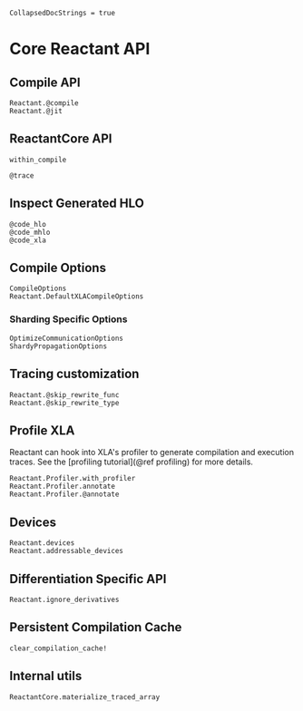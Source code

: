 ```@meta
CollapsedDocStrings = true
```

# Core Reactant API

## Compile API

```@docs
Reactant.@compile
Reactant.@jit
```

## ReactantCore API

```@docs
within_compile
```

```@docs
@trace
```

## Inspect Generated HLO

```@docs
@code_hlo
@code_mhlo
@code_xla
```

## Compile Options

```@docs
CompileOptions
Reactant.DefaultXLACompileOptions
```

### Sharding Specific Options

```@docs
OptimizeCommunicationOptions
ShardyPropagationOptions
```

## Tracing customization

```@docs
Reactant.@skip_rewrite_func
Reactant.@skip_rewrite_type
```

## Profile XLA

Reactant can hook into XLA's profiler to generate compilation and execution traces.
See the [profiling tutorial](@ref profiling) for more details.

```@docs
Reactant.Profiler.with_profiler
Reactant.Profiler.annotate
Reactant.Profiler.@annotate
```

## Devices

```@docs
Reactant.devices
Reactant.addressable_devices
```

## Differentiation Specific API

```@docs
Reactant.ignore_derivatives
```

## Persistent Compilation Cache

```@docs
clear_compilation_cache!
```

## Internal utils

```@docs
ReactantCore.materialize_traced_array
```
